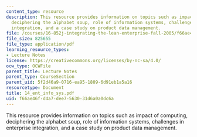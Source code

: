```yaml
---
content_type: resource
description: This resource provides information on topics such as impact of computing,
  deciphering the alphabet soup, role of information systems, challenges in enterprise
  integration, and a case study on product data management.
file: /courses/16-852j-integrating-the-lean-enterprise-fall-2005/f66ae46fd4a7dee7563031d6a0a0dc6a_14_ent_info_sys.pdf
file_size: 825655
file_type: application/pdf
learning_resource_types:
- Lecture Notes
license: https://creativecommons.org/licenses/by-nc-sa/4.0/
ocw_type: OCWFile
parent_title: Lecture Notes
parent_type: CourseSection
parent_uid: 5f2d46a9-0716-ea95-1809-6d91eb1a5a16
resourcetype: Document
title: 14_ent_info_sys.pdf
uid: f66ae46f-d4a7-dee7-5630-31d6a0a0dc6a
---
```

This resource provides information on topics such as impact of computing, deciphering the alphabet soup, role of information systems, challenges in enterprise integration, and a case study on product data management.